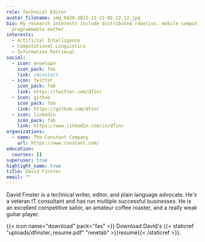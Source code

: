 ```yaml
---
role: Technical Editor
avatar_filename: img_0428-2021-11-21-01_22_12.jpg
bio: My research interests include distributed robotics, mobile computing and
  programmable matter.
interests:
  - Artificial Intelligence
  - Computational Linguistics
  - Information Retrieval
social:
  - icon: envelope
    icon_pack: fas
    link: /#contact
  - icon: twitter
    icon_pack: fab
    link: https://twitter.com/dfinr
  - icon: github
    icon_pack: fab
    link: https://github.com/dfinr
  - icon: linkedin
    icon_pack: fab
    link: https://www.linkedin.com/in/dfinr
organizations:
  - name: The Constant Company
    url: https://www.constant.com/
education:
  courses: []
superuser: true
highlight_name: true
title: David Finster
email: ""
---
```

David Finster is a technical writer, editor, and plain language advocate. He's a veteran IT consultant and has run multiple successful businesses. He is an excellent competitive sailor, an amateur coffee roaster, and a really weak guitar player.

{{< icon name="download" pack="fas" >}} Download David's {{< staticref "uploads/dfinster_resume.pdf" "newtab" >}}resumé{{< /staticref >}}.